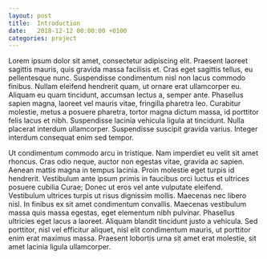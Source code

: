 ```yaml
---
layout: post
title:  Introduction
date:   2018-12-12 00:00:00 +0100
categories: project
---
```


Lorem ipsum dolor sit amet, consectetur adipiscing elit. Praesent laoreet sagittis mauris, quis gravida massa facilisis et. Cras eget sagittis tellus, eu pellentesque nunc. Suspendisse condimentum nisl non lacus commodo finibus. Nullam eleifend hendrerit quam, ut ornare erat ullamcorper eu. Aliquam eu quam tincidunt, accumsan lectus a, semper ante. Phasellus sapien magna, laoreet vel mauris vitae, fringilla pharetra leo. Curabitur molestie, metus a posuere pharetra, tortor magna dictum massa, id porttitor felis lacus et nibh. Suspendisse lacinia vehicula ligula at tincidunt. Nulla placerat interdum ullamcorper. Suspendisse suscipit gravida varius. Integer interdum consequat enim sed tempor.

Ut condimentum commodo arcu in tristique. Nam imperdiet eu velit sit amet rhoncus. Cras odio neque, auctor non egestas vitae, gravida ac sapien. Aenean mattis magna in tempus lacinia. Proin molestie eget turpis id hendrerit. Vestibulum ante ipsum primis in faucibus orci luctus et ultrices posuere cubilia Curae; Donec ut eros vel ante vulputate eleifend. Vestibulum ultrices turpis ut risus dignissim mollis. Maecenas nec libero nisl. In finibus ex sit amet condimentum convallis. Maecenas vestibulum massa quis massa egestas, eget elementum nibh pulvinar. Phasellus ultricies eget lacus a laoreet. Aliquam blandit tincidunt justo a vehicula. Sed porttitor, nisl vel efficitur aliquet, nisl elit condimentum mauris, ut porttitor enim erat maximus massa. Praesent lobortis urna sit amet erat molestie, sit amet lacinia ligula ullamcorper.
